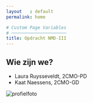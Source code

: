```yaml
---
layout   : default
permalink: home

# Custom Page Variables
# ─────────────────────
title: Opdracht NMD-III
---
```


Wie zijn we?
------------

 - Laura Ruysseveldt, 2CMO-PD
 - Kaat Naessens, 2CMO-GD

<div class="container">
    <img src="{{ site.baseurl }}/images/Boot.jpg" alt="profielfoto" class="picture">
</div>